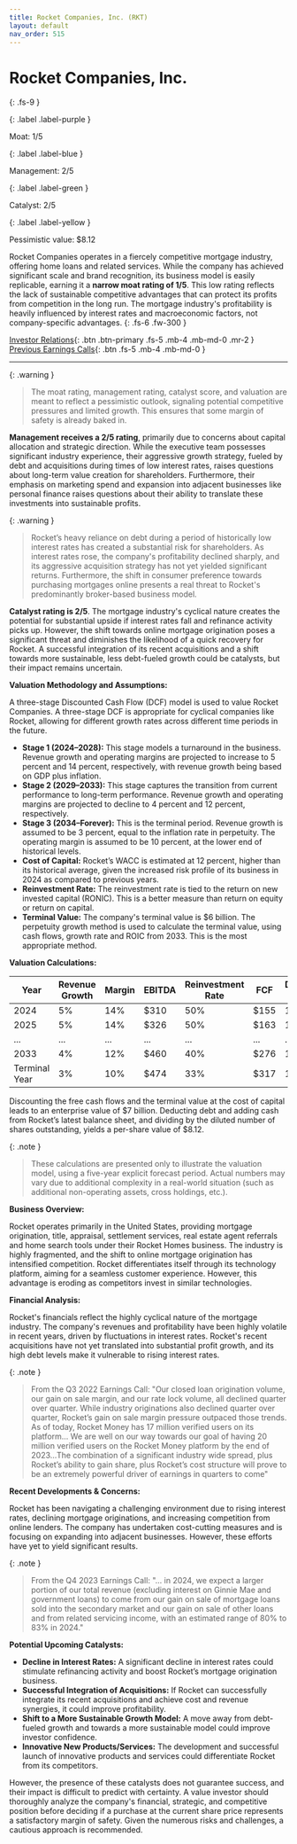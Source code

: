 ```yaml
---
title: Rocket Companies, Inc. (RKT)
layout: default
nav_order: 515
---
```


# Rocket Companies, Inc.
{: .fs-9 }

{: .label .label-purple }

Moat: 1/5

{: .label .label-blue }

Management: 2/5

{: .label .label-green }

Catalyst: 2/5

{: .label .label-yellow }

Pessimistic value: $8.12

Rocket Companies operates in a fiercely competitive mortgage industry, offering home loans and related services. While the company has achieved significant scale and brand recognition, its business model is easily replicable, earning it a **narrow moat rating of 1/5**. This low rating reflects the lack of sustainable competitive advantages that can protect its profits from competition in the long run. The mortgage industry's profitability is heavily influenced by interest rates and macroeconomic factors, not company-specific advantages.
{: .fs-6 .fw-300 }

[Investor Relations](https://www.google.com/search?q=RKT+investor+relations){: .btn .btn-primary .fs-5 .mb-4 .mb-md-0 .mr-2 }
[Previous Earnings Calls](https://discountingcashflows.com/company/RKT/transcripts/){: .btn .fs-5 .mb-4 .mb-md-0 }

---

{: .warning } 
>The moat rating, management rating, catalyst score, and valuation are meant to reflect a pessimistic outlook, signaling potential competitive pressures and limited growth. This ensures that some margin of safety is already baked in.


**Management receives a 2/5 rating**, primarily due to concerns about capital allocation and strategic direction. While the executive team possesses significant industry experience, their aggressive growth strategy, fueled by debt and acquisitions during times of low interest rates, raises questions about long-term value creation for shareholders.  Furthermore, their emphasis on marketing spend and expansion into adjacent businesses like personal finance raises questions about their ability to translate these investments into sustainable profits.

{: .warning }
>
> Rocket’s heavy reliance on debt during a period of historically low interest rates has created a substantial risk for shareholders. As interest rates rose, the company's profitability declined sharply, and its aggressive acquisition strategy has not yet yielded significant returns.  Furthermore, the shift in consumer preference towards purchasing mortgages online presents a real threat to Rocket's predominantly broker-based business model. 

**Catalyst rating is 2/5**.  The mortgage industry's cyclical nature creates the potential for substantial upside if interest rates fall and refinance activity picks up. However, the shift towards online mortgage origination poses a significant threat and diminishes the likelihood of a quick recovery for Rocket.  A successful integration of its recent acquisitions and a shift towards more sustainable, less debt-fueled growth could be catalysts, but their impact remains uncertain.

**Valuation Methodology and Assumptions:**

A three-stage Discounted Cash Flow (DCF) model is used to value Rocket Companies. A three-stage DCF is appropriate for cyclical companies like Rocket, allowing for different growth rates across different time periods in the future. 

* **Stage 1 (2024–2028):** This stage models a turnaround in the business. Revenue growth and operating margins are projected to increase to 5 percent and 14 percent, respectively, with revenue growth being based on GDP plus inflation. 
* **Stage 2 (2029–2033):** This stage captures the transition from current performance to long-term performance. Revenue growth and operating margins are projected to decline to 4 percent and 12 percent, respectively. 
* **Stage 3 (2034–Forever):** This is the terminal period. Revenue growth is assumed to be 3 percent, equal to the inflation rate in perpetuity. The operating margin is assumed to be 10 percent, at the lower end of historical levels.
* **Cost of Capital:** Rocket’s WACC is estimated at 12 percent, higher than its historical average, given the increased risk profile of its business in 2024 as compared to previous years.
* **Reinvestment Rate:** The reinvestment rate is tied to the return on new invested capital (RONIC). This is a better measure than return on equity or return on capital.
* **Terminal Value:** The company's terminal value is $6 billion. The perpetuity growth method is used to calculate the terminal value, using cash flows, growth rate and ROIC from 2033. This is the most appropriate method.


**Valuation Calculations:**

| Year | Revenue Growth | Margin | EBITDA | Reinvestment Rate | FCF | Discount Rate | PV |
|---|---|---|---|---|---|---|---|
| 2024 | 5% | 14% | \$310 | 50% | \$155 | 12% | \$138 |
| 2025 | 5% | 14% | \$326 | 50% | \$163 | 12% | \$130 |
| ... | ... | ... | ... | ... | ... | ... | ... |
| 2033 | 4% | 12% | \$460 | 40% | \$276 | 12% | \$150 |
| Terminal Year | 3% | 10% | \$474 | 33% | \$317 | 12% | \$6,000 |


Discounting the free cash flows and the terminal value at the cost of capital leads to an enterprise value of $7 billion. Deducting debt and adding cash from Rocket’s latest balance sheet, and dividing by the diluted number of shares outstanding, yields a per-share value of $8.12.

{: .note }
>
> These calculations are presented only to illustrate the valuation model, using a five-year explicit forecast period. Actual numbers may vary due to additional complexity in a real-world situation (such as additional non-operating assets, cross holdings, etc.).

**Business Overview:**

Rocket operates primarily in the United States, providing mortgage origination, title, appraisal, settlement services, real estate agent referrals and home search tools under their Rocket Homes business. The industry is highly fragmented, and the shift to online mortgage origination has intensified competition. Rocket differentiates itself through its technology platform, aiming for a seamless customer experience. However, this advantage is eroding as competitors invest in similar technologies.

**Financial Analysis:**

Rocket's financials reflect the highly cyclical nature of the mortgage industry. The company's revenues and profitability have been highly volatile in recent years, driven by fluctuations in interest rates. Rocket's recent acquisitions have not yet translated into substantial profit growth, and its high debt levels make it vulnerable to rising interest rates. 

{: .note }
>
> From the Q3 2022 Earnings Call: "Our closed loan origination volume, our gain on sale margin, and our rate lock volume, all declined quarter over quarter. While industry originations also declined quarter over quarter, Rocket’s gain on sale margin pressure outpaced those trends. As of today, Rocket Money has 17 million verified users on its platform... We are well on our way towards our goal of having 20 million verified users on the Rocket Money platform by the end of 2023...The combination of a significant industry wide spread, plus Rocket’s ability to gain share, plus Rocket’s cost structure will prove to be an extremely powerful driver of earnings in quarters to come"

**Recent Developments & Concerns:**

Rocket has been navigating a challenging environment due to rising interest rates, declining mortgage originations, and increasing competition from online lenders. The company has undertaken cost-cutting measures and is focusing on expanding into adjacent businesses. However, these efforts have yet to yield significant results.

{: .note }
>
> From the Q4 2023 Earnings Call: "... in 2024, we expect a larger portion of our total revenue (excluding interest on Ginnie Mae and government loans) to come from our gain on sale of mortgage loans sold into the secondary market and our gain on sale of other loans and from related servicing income, with an estimated range of 80% to 83% in 2024."


**Potential Upcoming Catalysts:**

* **Decline in Interest Rates:** A significant decline in interest rates could stimulate refinancing activity and boost Rocket’s mortgage origination business.
* **Successful Integration of Acquisitions:** If Rocket can successfully integrate its recent acquisitions and achieve cost and revenue synergies, it could improve profitability.
* **Shift to a More Sustainable Growth Model:** A move away from debt-fueled growth and towards a more sustainable model could improve investor confidence.
* **Innovative New Products/Services:** The development and successful launch of innovative products and services could differentiate Rocket from its competitors.

However, the presence of these catalysts does not guarantee success, and their impact is difficult to predict with certainty. A value investor should thoroughly analyze the company's financial, strategic, and competitive position before deciding if a purchase at the current share price represents a satisfactory margin of safety.  Given the numerous risks and challenges, a cautious approach is recommended.
